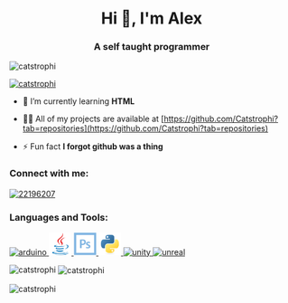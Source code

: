 <h1 align="center">Hi 👋, I'm Alex</h1>
<h3 align="center">A self taught programmer</h3>

<p align="left"> <img src="https://komarev.com/ghpvc/?username=catstrophi&label=Profile%20views&color=0e75b6&style=flat" alt="catstrophi" /> </p>

<p align="left"> <a href="https://github.com/ryo-ma/github-profile-trophy"><img src="https://github-profile-trophy.vercel.app/?username=catstrophi" alt="catstrophi" /></a> </p>

- 🌱 I’m currently learning **HTML**

- 👨‍💻 All of my projects are available at [https://github.com/Catstrophi?tab=repositories](https://github.com/Catstrophi?tab=repositories)

- ⚡ Fun fact **I forgot github was a thing**

<h3 align="left">Connect with me:</h3>
<p align="left">
<a href="https://stackoverflow.com/users/22196207" target="blank"><img align="center" src="https://raw.githubusercontent.com/rahuldkjain/github-profile-readme-generator/master/src/images/icons/Social/stack-overflow.svg" alt="22196207" height="30" width="40" /></a>
</p>

<h3 align="left">Languages and Tools:</h3>
<p align="left"> <a href="https://www.arduino.cc/" target="_blank" rel="noreferrer"> <img src="https://cdn.worldvectorlogo.com/logos/arduino-1.svg" alt="arduino" width="40" height="40"/> </a> <a href="https://www.java.com" target="_blank" rel="noreferrer"> <img src="https://raw.githubusercontent.com/devicons/devicon/master/icons/java/java-original.svg" alt="java" width="40" height="40"/> </a> <a href="https://www.photoshop.com/en" target="_blank" rel="noreferrer"> <img src="https://raw.githubusercontent.com/devicons/devicon/master/icons/photoshop/photoshop-line.svg" alt="photoshop" width="40" height="40"/> </a> <a href="https://www.python.org" target="_blank" rel="noreferrer"> <img src="https://raw.githubusercontent.com/devicons/devicon/master/icons/python/python-original.svg" alt="python" width="40" height="40"/> </a> <a href="https://unity.com/" target="_blank" rel="noreferrer"> <img src="https://www.vectorlogo.zone/logos/unity3d/unity3d-icon.svg" alt="unity" width="40" height="40"/> </a> <a href="https://unrealengine.com/" target="_blank" rel="noreferrer"> <img src="https://raw.githubusercontent.com/kenangundogan/fontisto/036b7eca71aab1bef8e6a0518f7329f13ed62f6b/icons/svg/brand/unreal-engine.svg" alt="unreal" width="40" height="40"/> </a> </p>

<p><img align="left" src="https://github-readme-stats.vercel.app/api/top-langs?username=catstrophi&show_icons=true&locale=en&layout=compact" alt="catstrophi" /></p>

<p>&nbsp;<img align="center" src="https://github-readme-stats.vercel.app/api?username=catstrophi&show_icons=true&locale=en" alt="catstrophi" /></p>

<p><img align="center" src="https://github-readme-streak-stats.herokuapp.com/?user=catstrophi&" alt="catstrophi" /></p>
